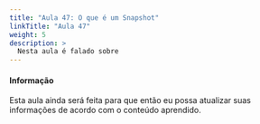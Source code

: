 ```yaml
---
title: "Aula 47: O que é um Snapshot"
linkTitle: "Aula 47"
weight: 5
description: >
  Nesta aula é falado sobre
---
```


<div class="alert alert-info">
  <h4>Informação</h4>
  <p>Esta aula ainda será feita para que então eu possa atualizar suas informações de acordo com o conteúdo aprendido.</p>
</div>